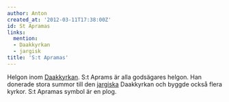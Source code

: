 ```yaml
---
author: Anton
created_at: '2012-03-11T17:38:00Z'
id: St Apramas
links:
  mention:
  - Daakkyrkan
  - jargisk
title: 'S:t Apramas'
---
```


Helgon inom [Daakkyrkan]. S:t Aprams är alla godsägares helgon. Han donerade stora summor till den
[jargiska] Daakkyrkan och byggde också flera kyrkor. S:t Apramas symbol är en plog.

  [Daakkyrkan]: Daakkyrkan
  [jargiska]: jargisk
